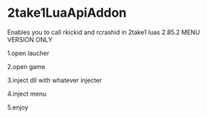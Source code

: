 # 2take1LuaApiAddon
Enables you to call rkickid and rcrashid in 2take1 luas
2.85.2 MENU VERSION ONLY

1.open laucher 

2.open game

3.inject dll with whatever injecter

4.inject menu

5.enjoy
